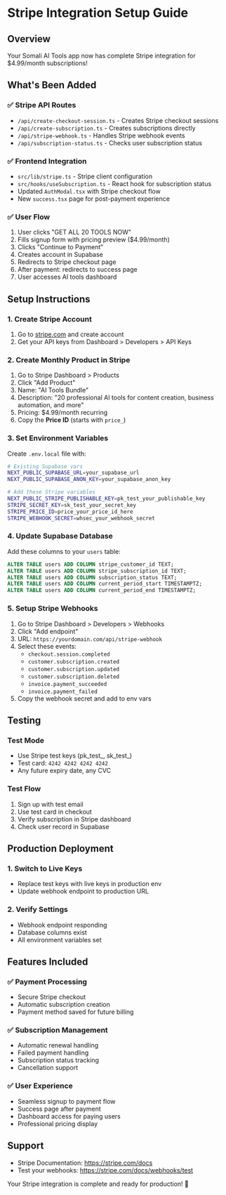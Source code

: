 # Stripe Integration Setup Guide

## Overview
Your Somali AI Tools app now has complete Stripe integration for $4.99/month subscriptions!

## What's Been Added

### ✅ **Stripe API Routes**
- `/api/create-checkout-session.ts` - Creates Stripe checkout sessions
- `/api/create-subscription.ts` - Creates subscriptions directly  
- `/api/stripe-webhook.ts` - Handles Stripe webhook events
- `/api/subscription-status.ts` - Checks user subscription status

### ✅ **Frontend Integration**
- `src/lib/stripe.ts` - Stripe client configuration
- `src/hooks/useSubscription.ts` - React hook for subscription status
- Updated `AuthModal.tsx` with Stripe checkout flow
- New `success.tsx` page for post-payment experience

### ✅ **User Flow**
1. User clicks "GET ALL 20 TOOLS NOW" 
2. Fills signup form with pricing preview ($4.99/month)
3. Clicks "Continue to Payment"
4. Creates account in Supabase
5. Redirects to Stripe checkout page
6. After payment: redirects to success page
7. User accesses AI tools dashboard

## Setup Instructions

### 1. **Create Stripe Account**
1. Go to [stripe.com](https://stripe.com) and create account
2. Get your API keys from Dashboard > Developers > API Keys

### 2. **Create Monthly Product in Stripe**
1. Go to Stripe Dashboard > Products
2. Click "Add Product"
3. Name: "AI Tools Bundle"
4. Description: "20 professional AI tools for content creation, business automation, and more"
5. Pricing: $4.99/month recurring
6. Copy the **Price ID** (starts with `price_`)

### 3. **Set Environment Variables**
Create `.env.local` file with:

```bash
# Existing Supabase vars
NEXT_PUBLIC_SUPABASE_URL=your_supabase_url
NEXT_PUBLIC_SUPABASE_ANON_KEY=your_supabase_anon_key

# Add these Stripe variables
NEXT_PUBLIC_STRIPE_PUBLISHABLE_KEY=pk_test_your_publishable_key
STRIPE_SECRET_KEY=sk_test_your_secret_key  
STRIPE_PRICE_ID=price_your_price_id_here
STRIPE_WEBHOOK_SECRET=whsec_your_webhook_secret
```

### 4. **Update Supabase Database**
Add these columns to your `users` table:

```sql
ALTER TABLE users ADD COLUMN stripe_customer_id TEXT;
ALTER TABLE users ADD COLUMN stripe_subscription_id TEXT;  
ALTER TABLE users ADD COLUMN subscription_status TEXT;
ALTER TABLE users ADD COLUMN current_period_start TIMESTAMPTZ;
ALTER TABLE users ADD COLUMN current_period_end TIMESTAMPTZ;
```

### 5. **Setup Stripe Webhooks**
1. Go to Stripe Dashboard > Developers > Webhooks
2. Click "Add endpoint"
3. URL: `https://yourdomain.com/api/stripe-webhook`
4. Select these events:
   - `checkout.session.completed`
   - `customer.subscription.created`
   - `customer.subscription.updated` 
   - `customer.subscription.deleted`
   - `invoice.payment_succeeded`
   - `invoice.payment_failed`
5. Copy the webhook secret and add to env vars

## Testing

### Test Mode
- Use Stripe test keys (pk_test_, sk_test_)
- Test card: `4242 4242 4242 4242`
- Any future expiry date, any CVC

### Test Flow
1. Sign up with test email
2. Use test card in checkout
3. Verify subscription in Stripe dashboard
4. Check user record in Supabase

## Production Deployment

### 1. **Switch to Live Keys**
- Replace test keys with live keys in production env
- Update webhook endpoint to production URL

### 2. **Verify Settings**
- Webhook endpoint responding
- Database columns exist  
- All environment variables set

## Features Included

### ✅ **Payment Processing**
- Secure Stripe checkout
- Automatic subscription creation
- Payment method saved for future billing

### ✅ **Subscription Management** 
- Automatic renewal handling
- Failed payment handling
- Subscription status tracking
- Cancellation support

### ✅ **User Experience**
- Seamless signup to payment flow
- Success page after payment
- Dashboard access for paying users
- Professional pricing display

## Support
- Stripe Documentation: https://stripe.com/docs
- Test your webhooks: https://stripe.com/docs/webhooks/test

Your Stripe integration is complete and ready for production! 🚀